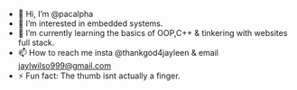 - 👋 Hi, I’m @pacalpha
- 👀 I’m interested in embedded systems.
- 🌱 I’m currently learning the basics of OOP,C++ & tinkering with websites full stack. 
- 📫 How to reach me insta @thankgod4jayleen & email jaylwilso999@gmail.com
- ⚡ Fun fact: The thumb isnt actually a finger.

<!---
pacalpha/pacalpha is a ✨ special ✨ repository because its `README.md` (this file) appears on your GitHub profile.
You can click the Preview link to take a look at your changes.
--->

